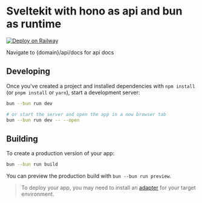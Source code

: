 # Sveltekit with hono as api and bun as runtime

[![Deploy on Railway](https://railway.com/button.svg)](https://railway.com/template/O7COhP?referralCode=bSruGU)

Navigate to {domain}/api/docs for api docs

## Developing

Once you've created a project and installed dependencies with `npm install` (or `pnpm install` or `yarn`), start a development server:

```bash
bun --bun run dev

# or start the server and open the app in a new browser tab
bun --bun run dev -- --open
```

## Building

To create a production version of your app:

```bash
bun --bun run build
```

You can preview the production build with `bun --bun run preview`.

> To deploy your app, you may need to install an [adapter](https://svelte.dev/docs/kit/adapters) for your target environment.
